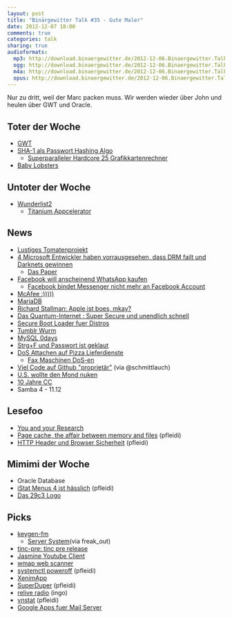 ```yaml
---
layout: post
title: "Binärgewitter Talk #35 - Gute Maler"
date: 2012-12-07 18:00
comments: true
categories: talk
sharing: true
audioformats:
  mp3: http://download.binaergewitter.de/2012-12-06.Binaergewitter.Talk.35.mp3
  ogg: http://download.binaergewitter.de/2012-12-06.Binaergewitter.Talk.35.ogg
  m4a: http://download.binaergewitter.de/2012-12-06.Binaergewitter.Talk.35.m4a
  opus: http://download.binaergewitter.de/2012-12-06.Binaergewitter.Talk.35.opus
---
```

Nur zu dritt, weil der Marc packen muss. Wir werden wieder über John und heulen über GWT und Oracle.

## Toter der Woche

- [GWT](http://www.heise.de/newsticker/meldung/Googles-Web-Toolkit-GWT-Zukunft-nur-ueber-die-Community-1762451.html )
- [SHA-1 als Passwort Hashing Algo](http://arstechnica.com/security/2012/12/oh-great-new-attack-makes-some-password-cracking-faster-easier-than-ever/ )
    - [Superparalleler Hardcore 25 Grafikkartenrechner]( http://securityledger.com/new-25-gpu-monster-devours-passwords-in-seconds/ )
- [Baby Lobsters]( http://idle.slashdot.org/story/12/12/05/1737214/as-fish-stocks-collapse-overpopulated-lobsters-resort-to-cannibalism )

## Untoter der Woche

- [Wunderlist2]( http://www.golem.de/news/6wunderkinder-wunderlist-2-wartet-auf-apples-freigabe-1212-96189.html )
    * [Titanium Appcelerator]( https://github.com/appcelerator )

## News

- [Lustiges Tomatenprojekt]( http://tomatos.have.no.32leav.es/ )
- [4 Microsoft Entwickler haben vorrausgesehen, dass DRM failt und Darknets gewinnen]( http://arstechnica.com/tech-policy/2012/11/how-four-microsoft-engineers-proved-copy-protection-would-fail/ )
    - [Das Paper]( http://crypto.stanford.edu/DRM2002/darknet5.doc )
- [Facebook will anscheinend WhatsApp kaufen]( http://www.golem.de/news/geruecht-facebook-will-angeblich-whatsapp-kaufen-1212-96082.html )
    * [Facebook bindet Messenger nicht mehr an Facebook Account]( http://www.golem.de/news/messenger-facebook-macht-whatsapp-konkurrenz-1212-96136.html )
- [McAfee :)))))](http://www.heise.de/newsticker/meldung/John-McAfee-will-Asyl-in-Guatemala-1762227.html )
- [MariaDB](http://www.heise.de/newsticker/meldung/Stiftung-fuer-MariaDB-startet-mit-1-Million-Euro-1762241.html )
- [Richard Stallman: Apple ist boes, mkay?]( http://apple.slashdot.org/story/12/12/05/1949204/richard-stallman-apple-has-tightest-digital-handcuffs-in-history )
- [Das Quantum-Internet : Super Secure und unendlich schnell]( http://www.nature.com/news/data-teleportation-the-quantum-space-race-1.11958 )
- [Secure Boot Loader fuer Distros]( http://mjg59.dreamwidth.org/20303.html )
- [Tumblr Wurm]( http://arstechnica.com/security/2012/12/how-a-computer-worm-slithered-across-a-huge-number-of-tumblr-accounts/ )
- [MySQL 0days]( http://isc.sans.edu/diary.html?storyid=14611 )
- [Strg+F und Passwort ist geklaut](http://www.heise.de/newsticker/meldung/Blogger-demonstrieren-gewieften-Passwortklau-1761237.html )
- [DoS Attachen auf Pizza Lieferdienste]( http://www.heise.de/newsticker/meldung/DDOS-Attacken-auf-Pizzadienste-100-000-Euro-Belohnung-1762860.html )
    * [Fax Maschinen DoS-en]( http://www.flickr.com/photos/trickartt/4772197624/ )
- [Viel Code auf Github "proprietär"]( http://www.golem.de/news/softwarelizenz-viele-projekte-auf-github-proprietaer-1212-96130.html ) (via @schmittlauch)
- [U.S. wollte den Mond nuken]( http://security.blogs.cnn.com/2012/11/28/u-s-had-plans-to-nuke-the-moon/?hpt=hp_c2 )
- [10 Jahre CC](http://www.heise.de/newsticker/meldung/Creative-Commons-feiert-10-Geburtstag-1763457.html )
- Samba 4 - 11.12

## Lesefoo

- [You and your Research]( http://www.gnucitizen.org/blog/you-and-your-research/ )
- [Page cache, the affair between memory and files]( http://duartes.org/gustavo/blog/post/page-cache-the-affair-between-memory-and-files ) (pfleidi)
- [HTTP Header und Browser Sicherheit]( http://itblog.eckenfels.net/archives/494-HTTP-Header-und-Browser-Sicherheit.html ) (pfleidi)

## Mimimi der Woche

- Oracle Database
- [iStat Menus 4 ist hässlich]( http://bjango.com/mac/istatmenus/ ) (pfleidi)
- [Das 29c3 Logo]( http://blog.hep-cat.de/pics/29C3-logo.png )

## Picks

- [keygen-fm]( http://keygen-fm.ru )
    - [Server System]( http://keygen-fm.ru/images/server.jpg )(via freak_out)
- [tinc-pre: tinc pre release]( https://aur.archlinux.org/packages/tinc-pre2/ )
- [Jasmine Youtube Client]( https://itunes.apple.com/de/app/jasmine-youtube-client/id554937050?mt=8 )
- [wmap web scanner]( http://www.offensive-security.com/metasploit-unleashed/WMAP_Web_Scanner )
- [systemctl poweroff]( https://wiki.archlinux.org/index.php/Systemd_FAQ#Q:_My_computer_shuts_down.2C_but_the_power_stays_on ) (pfleidi)
- [XenimApp]()
- [SuperDuper]( http://www.shirt-pocket.com/SuperDuper/SuperDuperDescription.html ) (pfleidi)
- [relive radio](http://reliveradio.de/ ) (ingo)
- [vnstat]( http://humdi.net/vnstat/ ) (pfleidi)
- [Google Apps fuer Mail Server]()
